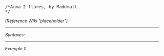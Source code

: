 <pre>/*Arma 2 flares, by Maddmatt
*/</pre>

*(Reference Wiki "placeholder")*


---
*Syntaxes:*

<!-- [] call `BIS_fnc_effectFiredFlares` -->

---
*Example 1:*

<!-- 
```sqf
[] call BIS_fnc_effectFiredFlares;
``` -->